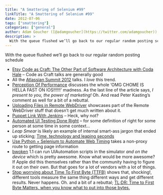 ```yaml
---
title: "A Smattering of Selenium #99"
linkTitle: "A Smattering of Selenium #99"
date: 2012-07-06
tags: ["smattering"]
categories: ["general"]
author: Adam Goucher ([@adamgoucher](https://twitter.com/adamgoucher))
description: >
  With the queue flushed we’ll go back to our regular random posting schedule.
---
```


With the queue flushed we’ll go back to our regular random posting schedule

*   [Etsy Code as Craft: The Other Part of Software Architecture with Coda Hale](http://www.livestream.com/etsy/video?clipId=pla_780bfe22-12e8-4c7f-8c7b-06cc6cac9c49) – Code as Craft talks are generally good
*   All the [Atlassian Summit 2012](http://summit.atlassian.com/archives/2012/dev-ops/aligning-continuous-integration-deployment) talks. I _love_ this trend.
*   [Perception Of Performance](http://robert.accettura.com/blog/2012/06/28/perception-of-performance/) discusses the whole ‘OMG CHOME IS HELLA FAST ON IOS!!!!!!’ madness. As the last line of the article says, _I present to you, the power of marketing!_ Oh. And read Peter Kasting’s comment as well for a bit of a rebuttal.
*   [Uploading Files in Remote WebDriver](http://sauceio.com/index.php/2012/03/selenium-tips-uploading-files-in-remote-webdriver/) showcases part of the Remote WebDriver stuff that doesn’t get much written about it.
*   [Puppet Link With Jenkins](http://hackers.mylookout.com/2012/07/puppet-lint-with-jenkins/) – Heck, why not?
*   [Automated UI Testing Done Right](http://www.mehdi-khalili.com/presentations/automated-ui-testing-done-right-at-dddsydney) – for some definition of right for some person at some time in some context…
*   _Leap Smear_ is likely an example of internal smart-ass jargon that ended up sticking; [Time, technology and leaping seconds](http://googleblog.blogspot.ca/2011/09/time-technology-and-leaping-seconds.html)
*   [Use Python + Selenium to Automate Web Timing](http://hugost.com/labnotes/webtiming.html) takes a non-proxy route to getting page information
*   [bwoken](http://bendyworks.github.com/bwoken/) 1.1 can run UIAutomation scripts in the simulator _and on the device_ which is pretty awesome. Know what would be more awesome? If Apple did this themselves rather than the community having to figure it out on their own. But that goes for a lot of vendors with a lot of things.
*   [Stop worrying about Time To First Byte (TTFB)](http://blog.cloudflare.com/ttfb-time-to-first-byte-considered-meaningles) shows that, shocking!, different tools measure the same thing different ways and get different results. Never happens. Oh. and a bit of a rebuttal; [TL;DR: Time to First Byte Matters, when you know what to put into those bytes.](https://plus.google.com/114552443805676710515/posts/GTWYbYWP6xP)